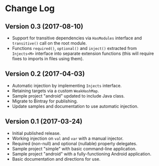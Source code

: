# Change Log

## Version 0.3 (2017-08-10)

* Support for transitive dependencies via `HasModules` interface and `transitive()` call on the root module.
* Functions `required()`, `optional()` and `inject()` extracted from `Injects<M>` interface into separate extension functions (this will require fixes to imports in files using them).

## Version 0.2 (2017-04-03)

* Automatic injection by implementing `Injects` interface.
* Retaining targets via a custom `WeakHashMap`.
* Sample project "android" updated to include Java class.
* Migrate to Bintray for publishing.
* Update samples and documentation to use automatic injection.

## Version 0.1 (2017-03-24)

* Initial published release.
* Working injection on `val` and `var` with a manual injector.
* Required (non-null) and optional (nullable) property delegates.
* Sample project "simple" with basic command-line application.
* Sample project "android" with a fully-functioning Android application.
* Basic documentation and directions for use.
